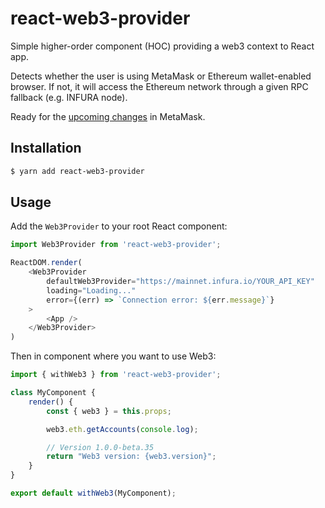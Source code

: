 # react-web3-provider
Simple higher-order component (HOC) providing a web3 context to React app.

Detects whether the user is using MetaMask or Ethereum wallet-enabled browser. If not, it will access the Ethereum network through a given RPC fallback (e.g. INFURA node).

Ready for the [upcoming changes](https://medium.com/metamask/https-medium-com-metamask-breaking-change-injecting-web3-7722797916a8) in MetaMask.

## Installation

```sh
$ yarn add react-web3-provider
```

## Usage

Add the `Web3Provider` to your root React component:

```js
import Web3Provider from 'react-web3-provider';

ReactDOM.render(
	<Web3Provider
		defaultWeb3Provider="https://mainnet.infura.io/YOUR_API_KEY"
		loading="Loading..."
		error={(err) => `Connection error: ${err.message}`}
	>
		<App />
	</Web3Provider>
)
```

Then in component where you want to use Web3:
```js
import { withWeb3 } from 'react-web3-provider';

class MyComponent {
	render() {
		const { web3 } = this.props;

		web3.eth.getAccounts(console.log);

		// Version 1.0.0-beta.35
		return "Web3 version: {web3.version}";
	}
}

export default withWeb3(MyComponent);
```

